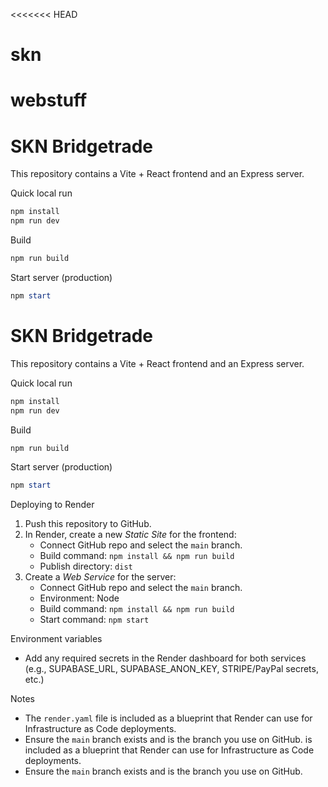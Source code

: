 <<<<<<< HEAD
# skn
webstuff
=======
# SKN Bridgetrade

This repository contains a Vite + React frontend and an Express server.

Quick local run

```powershell
npm install
npm run dev
```

Build

```powershell
npm run build
```

Start server (production)

```powershell
npm start
```

# SKN Bridgetrade

This repository contains a Vite + React frontend and an Express server.

Quick local run

```powershell
npm install
npm run dev
```

Build

```powershell
npm run build
```

Start server (production)

```powershell
npm start
```

Deploying to Render

1. Push this repository to GitHub.
2. In Render, create a new *Static Site* for the frontend:
   - Connect GitHub repo and select the `main` branch.
   - Build command: `npm install && npm run build`
   - Publish directory: `dist`
3. Create a *Web Service* for the server:
   - Connect GitHub repo and select the `main` branch.
   - Environment: Node
   - Build command: `npm install && npm run build`
   - Start command: `npm start`

Environment variables

- Add any required secrets in the Render dashboard for both services (e.g., SUPABASE_URL, SUPABASE_ANON_KEY, STRIPE/PayPal secrets, etc.)

Notes

- The `render.yaml` file is included as a blueprint that Render can use for Infrastructure as Code deployments.
- Ensure the `main` branch exists and is the branch you use on GitHub.
 is included as a blueprint that Render can use for Infrastructure as Code deployments.
- Ensure the `main` branch exists and is the branch you use on GitHub.
